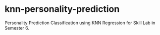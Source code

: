 # knn-personality-prediction
Personality Prediction Classification using KNN Regression for Skill Lab in Semester 6.
